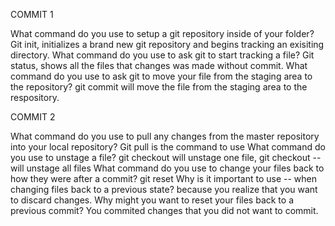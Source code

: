 COMMIT 1

What command do you use to setup a git repository inside of your folder? Git init, initializes a brand new git repository and begins tracking an exisiting directory.
What command do you use to ask git to start tracking a file? Git status, shows all the files that changes was made without commit.
What command do you use to ask git to move your file from the staging area to the repository? git commit will move the file from the staging area to the respository.

COMMIT 2

What command do you use to pull any changes from the master repository into your local repository? Git pull is the command to use
What command do you use to unstage a file? git checkout will unstage one file, git checkout -- will unstage all files
What command do you use to change your files back to how they were after a commit? git reset
Why is it important to use -- when changing files back to a previous state? because you realize that you want to discard changes.
Why might you want to reset your files back to a previous commit? You commited changes that you did not want to commit.
